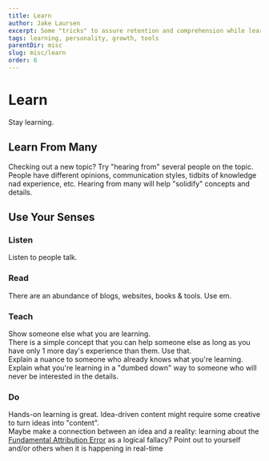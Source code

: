```yaml
---
title: Learn
author: Jake Laursen
excerpt: Some "tricks" to assure retention and comprehension while learning
tags: learning, personality, growth, tools
parentDir: misc
slug: misc/learn
order: 6
---
```


 # Learn
 Stay learning.  

 ## Learn From Many
 Checking out a new topic? Try "hearing from" several people on the topic.  
 People have different opinions, communication styles, tidbits of knowledge nad experience, etc. Hearing from many will help "solidify" concepts and details.  

 ## Use Your Senses
 ### Listen  
 Listen to people talk.  

### Read
There are an abundance of blogs, websites, books & tools. Use em.  

### Teach
Show someone else what you are learning.  
There is a simple concept that you can help someone else as long as you have only 1 more day's experience than them. Use that.  
Explain a nuance to someone who already knows what you're learning.  
Explain what you're learning in a "dumbed down" way to someone who will never be interested in the details.  

### Do  
Hands-on learning is great. Idea-driven content might require some creative to turn ideas into "content".  
Maybe make a connection between an idea and a reality: learning about the [Fundamental Attribution Error](https://online.hbs.edu/blog/post/the-fundamental-attribution-error#:~:text=The%20fundamental%20attribution%20error%20refers,factors%20outside%20of%20their%20control) as a logical fallacy? Point out to yourself and/or others when it is happening in real-time
